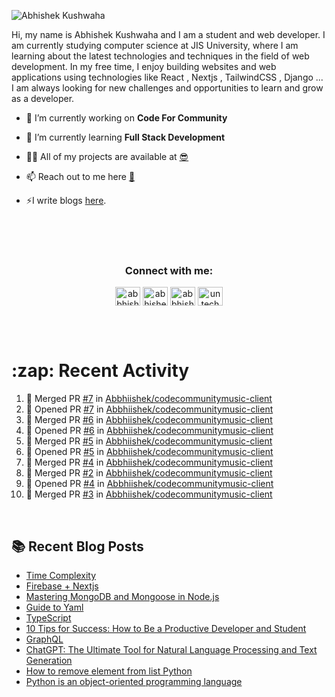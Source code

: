<!-- <img src="./profileheader.png"> -->

![Abhishek Kushwaha](https://wiidgets.vercel.app/api/banner?title=Abhishek%20Kushwaha&bio=Code%20|%20Community%20|%20Music&twitter=abbhishekstwt)

<!-- <h1 align="center"> <img src="https://c.tenor.com/HO7EBVsu04oAAAAi/pikachu-pokemon.gif" width="50"> I'm Abhishek Kushwaha <img src="https://cdn.discordapp.com/emojis/852778687958482944.gif?v=1" width="50"></h1>
<p align="center">
  <img src="https://readme-typing-svg.herokuapp.com?color=00FFFF&width=380&height=45&lines=UG+at+JIS+UNIVERSITY;GDSC+Lead+22;Discord+Bot+Developer;Full+Stack+Developer;Open-Source+Enthusiast;Nice+To+Meet+You+...;&center=true">
  </p>




 -->
Hi, my name is Abhishek Kushwaha and I am a student and web developer.
I am currently studying computer science at JIS University, where I am learning about the latest technologies and techniques in the field of web development.
In my free time, I enjoy building websites and web applications using technologies like React , Nextjs , TailwindCSS , Django ... I am always looking for new challenges and opportunities to learn and grow as a developer.


- 🔭 I’m currently working on **Code For Community**

- 🌱 I’m currently learning **Full Stack Development**

- 👨‍💻 All of my projects are available at [😎](https://github.com/Abbhiishek)

- 📫 Reach out to me here **[📧](abhishekkushwaha1479@gmail.com)**

- ⚡I write blogs [here](https://dev.to/abbhiishek).

<br>
<br>
<br>

<h3  align="center">Connect with me:</h3>
<p  align="center">
<a href="https://twitter.com/abbhishek_k" target="blank"><img align="center" src="https://raw.githubusercontent.com/rahuldkjain/github-profile-readme-generator/master/src/images/icons/Social/twitter.svg" alt="abbhishek_k" height="30" width="40" /></a>
<a href="https://linkedin.com/in/abhishek-kushwaha-653a74213/" target="blank"><img align="center" src="https://raw.githubusercontent.com/rahuldkjain/github-profile-readme-generator/master/src/images/icons/Social/linked-in-alt.svg" alt="abhishek-kushwaha-653a74213/" height="30" width="40" /></a>
<a href="https://instagram.com/abbhishek_k" target="blank"><img align="center" src="https://raw.githubusercontent.com/rahuldkjain/github-profile-readme-generator/master/src/images/icons/Social/instagram.svg" alt="abbhishek_k" height="30" width="40" /></a>
<a href="https://www.youtube.com/c/UCDV_cwac9byivL5hvpU9mHQ" target="blank"><img align="center" src="https://raw.githubusercontent.com/rahuldkjain/github-profile-readme-generator/master/src/images/icons/Social/youtube.svg" alt="untechnicaltech" height="30" width="40" /></a>

</p>
<br>
<br>
<h1>:zap: Recent Activity</h1>

<!--START_SECTION:activity-->
1. 🎉 Merged PR [#7](https://github.com/Abbhiishek/codecommunitymusic-client/pull/7) in [Abbhiishek/codecommunitymusic-client](https://github.com/Abbhiishek/codecommunitymusic-client)
2. 💪 Opened PR [#7](https://github.com/Abbhiishek/codecommunitymusic-client/pull/7) in [Abbhiishek/codecommunitymusic-client](https://github.com/Abbhiishek/codecommunitymusic-client)
3. 🎉 Merged PR [#6](https://github.com/Abbhiishek/codecommunitymusic-client/pull/6) in [Abbhiishek/codecommunitymusic-client](https://github.com/Abbhiishek/codecommunitymusic-client)
4. 💪 Opened PR [#6](https://github.com/Abbhiishek/codecommunitymusic-client/pull/6) in [Abbhiishek/codecommunitymusic-client](https://github.com/Abbhiishek/codecommunitymusic-client)
5. 🎉 Merged PR [#5](https://github.com/Abbhiishek/codecommunitymusic-client/pull/5) in [Abbhiishek/codecommunitymusic-client](https://github.com/Abbhiishek/codecommunitymusic-client)
6. 💪 Opened PR [#5](https://github.com/Abbhiishek/codecommunitymusic-client/pull/5) in [Abbhiishek/codecommunitymusic-client](https://github.com/Abbhiishek/codecommunitymusic-client)
7. 🎉 Merged PR [#4](https://github.com/Abbhiishek/codecommunitymusic-client/pull/4) in [Abbhiishek/codecommunitymusic-client](https://github.com/Abbhiishek/codecommunitymusic-client)
8. 🎉 Merged PR [#2](https://github.com/Abbhiishek/codecommunitymusic-client/pull/2) in [Abbhiishek/codecommunitymusic-client](https://github.com/Abbhiishek/codecommunitymusic-client)
9. 💪 Opened PR [#4](https://github.com/Abbhiishek/codecommunitymusic-client/pull/4) in [Abbhiishek/codecommunitymusic-client](https://github.com/Abbhiishek/codecommunitymusic-client)
10. 🎉 Merged PR [#3](https://github.com/Abbhiishek/codecommunitymusic-client/pull/3) in [Abbhiishek/codecommunitymusic-client](https://github.com/Abbhiishek/codecommunitymusic-client)
<!--END_SECTION:activity-->

<br>

  
## :books: Recent Blog Posts

<!-- BLOG-POST-LIST:START -->
- [Time Complexity](https://dev.to/abbhiishek/time-complexity-41a1)
- [Firebase + Nextjs](https://dev.to/abbhiishek/firebase-nextjs-511a)
- [Mastering MongoDB and Mongoose in Node.js](https://dev.to/abbhiishek/mastering-mongodb-and-mongoose-in-nodejs-1be5)
- [Guide to Yaml](https://dev.to/abbhiishek/guide-to-yaml-339b)
- [TypeScript](https://dev.to/abbhiishek/typescript-3abm)
- [10 Tips for Success: How to Be a Productive Developer and Student](https://dev.to/abbhiishek/10-tips-for-success-how-to-be-a-productive-developer-and-student-440f)
- [GraphQL](https://dev.to/abbhiishek/graphql-2hc2)
- [ChatGPT: The Ultimate Tool for Natural Language Processing and Text Generation](https://dev.to/abbhiishek/chatgpt-the-ultimate-tool-for-natural-language-processing-and-text-generation-40ag)
- [How to remove element from list Python](https://dev.to/abbhiishek/how-to-remove-element-from-list-python-22d6)
- [Python is an object-oriented programming language](https://dev.to/abbhiishek/python-an-object-oriented-programming-language-2ob8)
<!-- BLOG-POST-LIST:END -->
